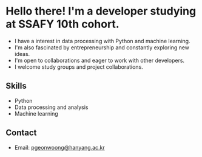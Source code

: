 # Hello there! I'm a developer studying at SSAFY 10th cohort.

- I have a interest in data processing with Python and machine learning.
- I'm also fascinated by entrepreneurship and constantly exploring new ideas.
- I'm open to collaborations and eager to work with other developers.
- I welcome study groups and project collaborations.
  
## Skills

- Python
- Data processing and analysis
- Machine learning

## Contact

- Email: pgeonwoong@hanyang.ac.kr

